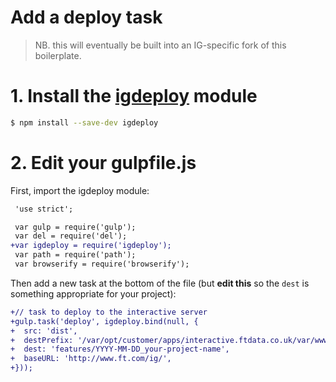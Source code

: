 # Add a deploy task

> NB. this will eventually be built into an IG-specific fork of this boilerplate.


# 1. Install the [igdeploy](https://github.com/ft-interactive/igdeploy) module

```sh
$ npm install --save-dev igdeploy
```

# 2. Edit your gulpfile.js

First, import the igdeploy module:

```diff
 'use strict';

 var gulp = require('gulp');
 var del = require('del');
+var igdeploy = require('igdeploy');
 var path = require('path');
 var browserify = require('browserify');
```

Then add a new task at the bottom of the file (but **edit this** so the `dest` is something appropriate for your project):

```diff
+// task to deploy to the interactive server
+gulp.task('deploy', igdeploy.bind(null, {
+  src: 'dist',
+  destPrefix: '/var/opt/customer/apps/interactive.ftdata.co.uk/var/www/html',
+  dest: 'features/YYYY-MM-DD_your-project-name',
+  baseURL: 'http://www.ft.com/ig/',
+}));
```
